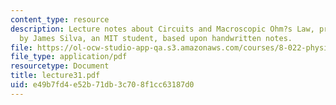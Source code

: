 ```yaml
---
content_type: resource
description: Lecture notes about Circuits and Macroscopic Ohm?s Law, prepared in LaTeX
  by James Silva, an MIT student, based upon handwritten notes.
file: https://ol-ocw-studio-app-qa.s3.amazonaws.com/courses/8-022-physics-ii-electricity-and-magnetism-fall-2006/e49b7fd4e52b71db3c708f1cc63187d0_lecture31.pdf
file_type: application/pdf
resourcetype: Document
title: lecture31.pdf
uid: e49b7fd4-e52b-71db-3c70-8f1cc63187d0
---
```

